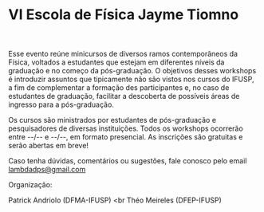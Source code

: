 # VI Escola de Física Jayme Tiomno <br><br>

Esse evento reúne minicursos de diversos ramos contemporâneos da Física, voltados a estudantes que estejam em diferentes níveis da graduação e no começo da pós-graduação. O objetivos desses workshops é introduzir assuntos que tipicamente não são vistos nos cursos do IFUSP, a fim de complementar a formação des participantes e, no caso de estudantes de graduação, facilitar a descoberta de possíveis áreas de ingresso para a pós-graduação.

Os cursos são ministrados por estudantes de pós-graduação e pesquisadores de diversas instituições. Todos os workshops ocorrerão entre --/-- e --/--, em formato presencial. As inscrições são gratuitas e serão abertas em breve!

Caso tenha dúvidas, comentários ou sugestões, fale conosco pelo email [lambdadps@gmail.com](mailto:lambdadps@gmail.com)

Organização:

Patrick Andriolo (DFMA-IFUSP) <br
Théo Meireles (DFEP-IFUSP)

